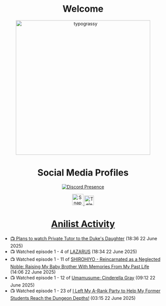 <div align="center">

# Welcome
<a href="https://github.com/kawarimidoll/typograssy">
    <img alt="typograssy" src="https://typograssy.deno.dev/api?text=%E3%82%88%E3%81%86%E3%81%93%E3%81%9D%E3%81%BF%E3%81%AA%E3%81%95%E3%82%93%20-%20Sheby--&&l0=none&l1=82d9d0&l2=027353&l3=038c4c&l4=01402e&bg=none&frame=none&speed=100&comment=" width="421.99">
</a>

</div>

<div align="center">

# Social Media Profiles

[![Discord Presence](https://lanyard.cnrad.dev/api/612532963938271232)](https://discord.com/users/612532963938271232)


<a href="https://www.snapchat.com/add/a.sheby" title="Snapchat Profile">
    <img src="https://www.freepnglogos.com/uploads/snapchat-logo-png-0.png" width="35" alt="Snapchat Logo" />


<a href="https://t.me/ASheby" title="Telegram Profile">
    <img src="https://www.freepnglogos.com/uploads/telegram-logo-png-0.png" width="30" alt="Telegram Logo" />


</div>

<div align="center">

# Anilist Activity

</div>

<!-- ANILIST_ACTIVITY:start -->

-   📺 Plans to watch [Private Tutor to the Duke's Daughter](https://anilist.co/anime/170113) (18:36 22 June 2025)
-   📺 Watched episode 1 - 4 of [LAZARUS](https://anilist.co/anime/167336) (18:34 22 June 2025)
-   📺 Watched episode 1 - 11 of [SHIROHIYO - Reincarnated as a Neglected Noble: Raising My Baby Brother With Memories From My Past Life](https://anilist.co/anime/179541) (14:06 22 June 2025)
-   📺 Watched episode 1 - 12 of [Umamusume: Cinderella Gray](https://anilist.co/anime/180516) (09:12 22 June 2025)
-   📺 Watched episode 1 - 23 of [I Left My A-Rank Party to Help My Former Students Reach the Dungeon Depths!](https://anilist.co/anime/180812) (03:15 22 June 2025)

<!-- ANILIST_ACTIVITY:end -->
